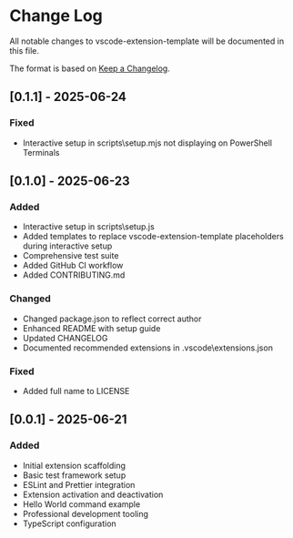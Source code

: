 # Change Log

All notable changes to vscode-extension-template will be documented in this file.

The format is based on [Keep a Changelog](https://keepachangelog.com/en/1.1.0/).

## [0.1.1] - 2025-06-24

### Fixed

-   Interactive setup in scripts\setup.mjs not displaying on PowerShell Terminals

## [0.1.0] - 2025-06-23

### Added

-   Interactive setup in scripts\setup.js
-   Added templates to replace vscode-extension-template placeholders during interactive setup
-   Comprehensive test suite
-   Added GitHub CI workflow
-   Added CONTRIBUTING.md

### Changed

-   Changed package.json to reflect correct author
-   Enhanced README with setup guide
-   Updated CHANGELOG
-   Documented recommended extensions in .vscode\extensions.json

### Fixed

-   Added full name to LICENSE

## [0.0.1] - 2025-06-21

### Added

-   Initial extension scaffolding
-   Basic test framework setup
-   ESLint and Prettier integration
-   Extension activation and deactivation
-   Hello World command example
-   Professional development tooling
-   TypeScript configuration
